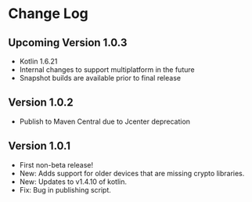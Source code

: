 Change Log
==========

Upcoming Version 1.0.3
------------------------------------
- Kotlin 1.6.21
- Internal changes to support multiplatform in the future
- Snapshot builds are available prior to final release

Version 1.0.2
------------------------------------
- Publish to Maven Central due to Jcenter deprecation

Version 1.0.1
------------------------------------
- First non-beta release!  
- New: Adds support for older devices that are missing crypto libraries.
- New: Updates to v1.4.10 of kotlin.
- Fix: Bug in publishing script.
